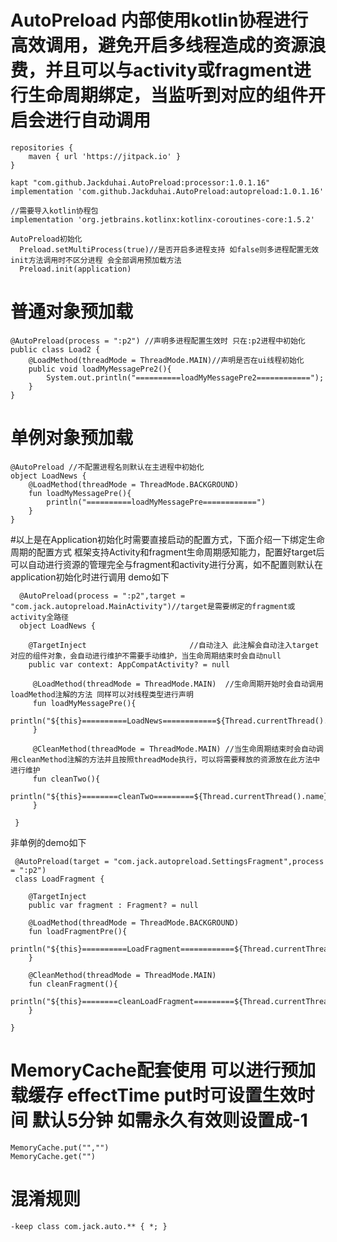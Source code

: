# AutoPreload 内部使用kotlin协程进行高效调用，避免开启多线程造成的资源浪费，并且可以与activity或fragment进行生命周期绑定，当监听到对应的组件开启会进行自动调用

    repositories {
        maven { url 'https://jitpack.io' }
    }

    kapt "com.github.Jackduhai.AutoPreload:processor:1.0.1.16"
    implementation 'com.github.Jackduhai.AutoPreload:autopreload:1.0.1.16'

    //需要导入kotlin协程包
    implementation 'org.jetbrains.kotlinx:kotlinx-coroutines-core:1.5.2'

    AutoPreload初始化
      Preload.setMultiProcess(true)//是否开启多进程支持 如false则多进程配置无效 init方法调用时不区分进程 会全部调用预加载方法
      Preload.init(application)


# 普通对象预加载
    @AutoPreload(process = ":p2") //声明多进程配置生效时 只在:p2进程中初始化
    public class Load2 {
        @LoadMethod(threadMode = ThreadMode.MAIN)//声明是否在ui线程初始化
        public void loadMyMessagePre2(){
            System.out.println("==========loadMyMessagePre2============");
        }
    }


# 单例对象预加载
    @AutoPreload //不配置进程名则默认在主进程中初始化
    object LoadNews {
        @LoadMethod(threadMode = ThreadMode.BACKGROUND)
        fun loadMyMessagePre(){
            println("==========loadMyMessagePre============")
        }
    }

#以上是在Application初始化时需要直接启动的配置方式，下面介绍一下绑定生命周期的配置方式
 框架支持Activity和fragment生命周期感知能力，配置好target后可以自动进行资源的管理完全与fragment和activity进行分离，如不配置则默认在application初始化时进行调用
 demo如下
 
      @AutoPreload(process = ":p2",target = "com.jack.autopreload.MainActivity")//target是需要绑定的fragment或activity全路径
      object LoadNews {

        @TargetInject                       //自动注入 此注解会自动注入target对应的组件对象，会自动进行维护不需要手动维护，当生命周期结束时会自动null
        public var context: AppCompatActivity? = null

         @LoadMethod(threadMode = ThreadMode.MAIN)  //生命周期开始时会自动调用loadMethod注解的方法 同样可以对线程类型进行声明
         fun loadMyMessagePre(){
             println("${this}==========LoadNews============${Thread.currentThread().name}")
         }

         @CleanMethod(threadMode = ThreadMode.MAIN) //当生命周期结束时会自动调用cleanMethod注解的方法并且按照threadMode执行，可以将需要释放的资源放在此方法中进行维护
         fun cleanTwo(){
             println("${this}========cleanTwo=========${Thread.currentThread().name}")
         }

     }

 非单例的demo如下

     @AutoPreload(target = "com.jack.autopreload.SettingsFragment",process = ":p2")
     class LoadFragment {

        @TargetInject
        public var fragment : Fragment? = null

        @LoadMethod(threadMode = ThreadMode.BACKGROUND)
        fun loadFragmentPre(){
            println("${this}==========LoadFragment============${Thread.currentThread().name}")
        }

        @CleanMethod(threadMode = ThreadMode.MAIN)
        fun cleanFragment(){
            println("${this}========cleanLoadFragment=========${Thread.currentThread().name}")
        }

    }

# MemoryCache配套使用 可以进行预加载缓存 effectTime put时可设置生效时间 默认5分钟 如需永久有效则设置成-1
    MemoryCache.put("","")
    MemoryCache.get("")

# 混淆规则
    -keep class com.jack.auto.** { *; }
